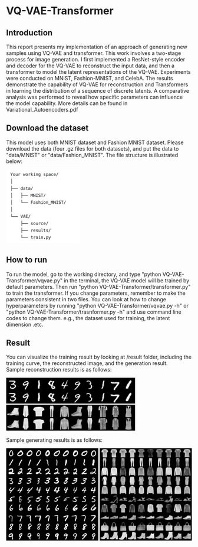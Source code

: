 # VQ-VAE-Transformer
## Introduction
This report presents my implementation of an approach of generating new samples using VQ-VAE and transformer. This work involves a two-stage process for image generation. I first implemented a ResNet-style encoder and decoder for the VQ-VAE to reconstruct the input data, and then a transformer to model the latent representations of the VQ-VAE. Experiments were conducted on MNIST, Fashion-MNIST, and CelebA. The results demonstrate the capability of VQ-VAE for reconstruction and Transformers in learning the distribution of a sequence of discrete latents. A comparative analysis was performed to reveal how specific parameters can influence the model capability.
More details can be found in Variational_Autoencoders.pdf

## Download the dataset
This model uses both MNIST dataset and Fashion MNIST dataset. Please download the data (four .gz files for both datasets), and
put the data to "data/MNIST" or "data/Fashion_MNIST". The file structure is illustrated below:

<img src="file_structure.png" width="200" height="200">

## How to run
To run the model, go to the working directory, and type "python VQ-VAE-Transformer/vqvae.py" in the terminal, the VQ-VAE model will be trained by default parameters. Then run "python VQ-VAE-Transformer/transformer.py" to train the transformer. If you change parameters, remember to make the parameters consistent in two files. You can look at how to change hyperparameters by running "python VQ-VAE-Transformer/vqvae.py -h" or "python VQ-VAE-Transformer/trasnformer.py -h" and use command line codes to change them. e.g., the dataset used for training, the latent dimension .etc.

## Result
You can visualize the training result by looking at /result folder, including the training curve, the reconstructed image, and the generation result.  
Sample reconstruction results is as follows:

<img src="images/mnist_rec.png" width="350" height="70">
<img src="images/fashion_rec.png" width="350" height="70">

Sample generating results is as follows:

<img src="images/mnist_ge.png" width="250" height="250">
<img src="images/fashion_ge.png" width="250" height="250">
